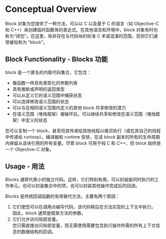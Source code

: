 # Conceptual Overview
Block 对象为您提供了一种方法，可以以 C 以及基于 C 的语言（如 Objective-C 和 C++）来创建临时函数体的表达式。在其他语言和环境中，block 对象有时也称为“闭包”。在这里，除非存在与代码块的标准 C 术语混淆的范围，否则它们通常被俗称为 “block”。

## Block Functionality - Blocks 功能
block 是一个匿名的内联代码集合，它包含：

- 像函数一样具有类型化的参数列表
- 具有推断或声明的返回类型
- 可以从定义它的语义范围中捕获状态
- 可以选择修改语义范围的状态
- 可以与在相同语义范围内定义的其他 block 共享修改的潜力
- 在语义范围（堆栈框架）被破坏后，可以继续共享和修改在语义范围（堆栈框架）中定义的状态

您可以复制一个 block，甚至将其传递给其他线程以推迟执行（或在其自己的线程中传递给 runloop）。编译器和 runtime 安排，在该 block 副本的所有的生命周期内保留从该块引用的所有变量。尽管 block 可用于纯 C 和 C++，但 block 始终是一个 Objective-C 对象。

## Usage - 用法
Blocks 通常代表小的独立代码。这样，它们特别有用，可以封装能同时执行的工作单元，也可以封装集合中的项，也可以封装其他操作完成后的回调。

Blocks 是传统回调函数的有用替代方法，主要有两个原因：

1. 它们使您可以在调用点编写代码，该代码稍后在方法实现的上下文中执行。	
	因此，block 通常是框架方法的参数。	
2. 它们允许访问局部变量。	
	您只需直接访问局部变量，而无需使用需要包含执行操作所需的所有上下文信息的数据结构的回调。
